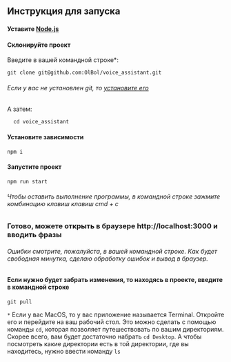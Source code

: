 ## Инструкция для запуска
#### Уставите [Node.js](https://nodejs.org/ru/download/)
#### Склонируйте проект
Введите в вашей командной строке*:

    git clone git@github.com:OlBol/voice_assistant.git
###### Если у вас не установлен git, то [установите его](https://git-scm.com/downloads)
А затем: 
 
      cd voice_assistant


#### Установите зависимости
    npm i

#### Запустите проект 
    npm run start
###### Чтобы оставить выполнение программы, в командной строке зажмите комбинацию клавиш клавиш cmd + с

### Готово, можете открыть в браузере http://localhost:3000 и вводить фразы
###### Ошибки смотрите, пожалуйста, в вашей командной строке. Как будет свободная минутка, сделаю обработку ошибок и вывод в браузер.

#### Если нужно будет забрать изменения, то находясь в проекте, введите в командной строке
    git pull


`*` Если у вас MacOS, то у вас приложение называется Terminal. Откройте его и перейдите на ваш рабочий стол. Это можно сделать с помощью команды `cd`, которая позволяет путешествовать по вашим директориям. 
Скорее всего, вам будет достаточно набрать `cd Desktop`. А чтобы посмотреть какие директории есть в той директории, где вы находитесь, нужно ввести команду `ls`
